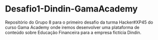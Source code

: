# Desafio1-Dindin-GamaAcademy
Repositório do Grupo 8 para o primeiro desafio da turma Hacker#XP45 do curso Gama Academy onde iremos desenvolver uma plataforma de conteúdo sobre Educação Financeira para a empresa fictícia Dindin.
